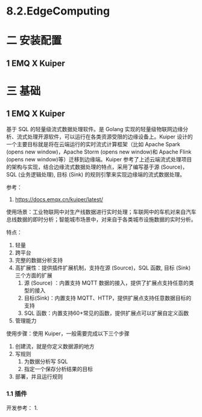 # 8.2.EdgeComputing

# 二 安装配置

## 1 EMQ X Kuiper

# 三 基础
## 1 EMQ X Kuiper
基于 SQL 的轻量级流式数据处理软件。是 Golang 实现的轻量级物联网边缘分析、流式处理开源软件，可以运行在各类资源受限的边缘设备上。Kuiper 设计的一个主要目标就是将在云端运行的实时流式计算框架（比如 Apache Spark (opens new window)，Apache Storm (opens new window)和 Apache Flink (opens new window)等）迁移到边缘端。Kuiper 参考了上述云端流式处理项目的架构与实现，结合边缘流式数据处理的特点，采用了编写基于源 (Source)，SQL (业务逻辑处理), 目标 (Sink) 的规则引擎来实现边缘端的流式数据处理。

参考：
1. https://docs.emqx.cn/kuiper/latest/

使用场景：工业物联网中对生产线数据进行实时处理；车联网中的车机对来自汽车总线数据的即时分析；智能城市场景中，对来自于各类城市设施数据的实时分析。

特点：
1. 轻量
2. 跨平台
3. 完整的数据分析支持
4. 高扩展性：提供插件扩展机制，支持在源 (Source)，SQL 函数, 目标 (Sink) 三个方面的扩展
    1. 源 (Source) ：内置支持 MQTT 数据的接入，提供了扩展点支持任意的类型的接入
    2. 目标(Sink)：内置支持 MQTT、HTTP，提供扩展点支持任意数据目标的支持
    3. SQL 函数：内置支持60+常见的函数，提供扩展点可以扩展自定义函数
5. 管理能力
    
使用步骤：使用 Kuiper，一般需要完成以下三个步骤
1. 创建流，就是你定义数据源的地方
2. 写规则
    1. 为数据分析写 SQL
    2. 指定一个保存分析结果的目标
3. 部署，并且运行规则

### 1.1 插件
开发参考：
1. 